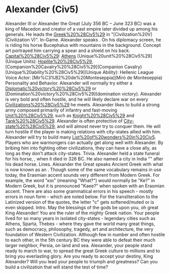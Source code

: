 # Alexander (Civ5)

Alexander III or Alexander the Great (July 356 BC – June 323 BC) was a king of Macedon and creator of a vast empire later divided up among his generals. He leads the [Greek%20%28Civ5%29](Greeks) in "[Civilization%20V](Civilization V)".
In-Game.
Alexander speaks . On his diplomacy screen, he is riding his horse Bucephalus with mountains in the background. Concept art portrayed him carrying a spear and a shield on his back.
[Capital%20%28Civ5%29](Capital): [Athens](Athens)
[Unique%20unit%20%28Civ5%29](Unique Units): [Hoplite%20%28Civ5%29](Hoplite), [Companion%20Cavalry%20%28Civ5%29](Companion Cavalry)
[Unique%20ability%20%28Civ5%29](Unique Ability): Hellenic League
Voice Actor: [Mir%C3%B2%20de%20Monteseppia](Mirò de Monteseppia)
Personality and Behavior.
Alexander will normally try either a [Diplomatic%20victory%20%28Civ5%29](diplomatic) or [Domination%20victory%20%28Civ5%29](domination victory).
Alexander is very bold and often hostile, and he will likely declare war on every [Civilizations%20%28Civ5%29](civilization) he meets.
Alexander likes to build a strong army composed primarily of infantry and fast-moving [Unit%20%28Civ5%29](units), such as [Knight%20%28Civ5%29](Knights) and [Tank%20%28Civ5%29](Tanks).
Alexander is often protective of [City-state%20%28Civ5%29](city-states), and will almost never try to conquer them. He will turn hostile if the player is making relations with city-states allied with him.
Alexander will try to build many [List%20of%20wonders%20in%20Civ5](wonders).
Players who are warmongers can actually get along well with Alexander. By bribing him into fighting other civilizations, they can have a close ally, as long as they don't attack city-states.
Trivia.
Alexander held a state funeral for his horse, , when it died in 326 BC. He also named a city in India "" after his dead horse.
Lines.
Alexander the Great speaks Ancient Greek with what is now known as an . Though some of the same vocabulary remains in use today, the Erasmian accent sounds very different from Modern Greek. For example, the word "και" (meaning "What?") would normally be "Ke?" in Modern Greek, but it is pronounced "Kaee?" when spoken with an Erasmian accent. There are also some grammatical errors in his speech - mostly errors in noun form - which are noted below.
For the transliteration to the Latinized version of the quotes, the letter "c" gets softened/muted or is even skipped.
Intro.
May the blessings of the gods be upon you, oh great King Alexander! You are the ruler of the mighty Greek nation. Your people lived for so many years in isolated city-states - legendary cities such as Athens, Sparta, Thebes - where they gave the world many great things, such as democracy, philosophy, tragedy, art and architecture, the very foundation of Western Civilization. Although few in number and often hostile to each other, in the 5th century BC they were able to defeat their much larger neighbor, Persia, on land and sea.
Alexander, your people stand ready to march to war, to spread the great Greek culture to millions and to bring you everlasting glory. Are you ready to accept your destiny, King Alexander? Will you lead your people to triumph and greatness? Can you build a civilization that will stand the test of time?